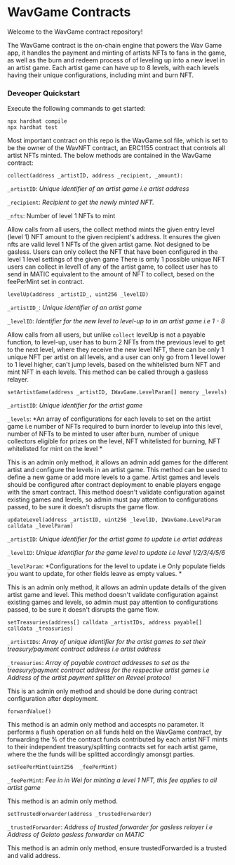 # WavGame Contracts

Welcome to the WavGame contract repository!

The WavGame contract is the on-chain engine that powers the Wav Game app, it handles the payment and minting of artists NFTs to fans in the game, as well as the burn and redeem process of of leveling up into a new level in an artist game.
Each artist game can have up to 8 levels, with each levels having their unique configurations, including mint and burn NFT.



### Deveoper Quickstart

Execute the following commands to get started:
```shell
npx hardhat compile
npx hardhat test
```

Most important contract on this repo is the WavGame.sol file, which is set to be the owner of the WavNFT contract, an ERC1155 contract that controls all artist NFTs minted. The below methods are contained in the WavGame contract:


`collect(address _artistID, address _recipient, _amount):`

`_artistID`: *Unique identifier of an artist game i.e artist address*

`_recipient`: *Recipient to get the newly minted NFT.*

`_nfts`: Number of level 1 NFTs to mint


Allow calls from all users, the collect method mints the given entry level (level 1) NFT amount to the given recipient's address. It ensures the given nfts are valid level 1 NFTs of the given artist game. Not designed to be gasless.
Users can only collect the NFT that have been configured in the level 1 level settings of the given game
There is omly 1 possible unique NFT users can collect in level1 of any of the artist game, to collect 
user has to send in MATIC equivalent to the amount of NFT to collect, besed on the feePerMint set in contract.


`levelUp(address _artistID_, uint256 _levelID)`

`_artistID_`: *Unique identifier of an artist game*

`_levelID`: *Identifier for the new level to level-up to in an artist game i.e 1 - 8*

Allow calls from all users, but unlike ```collect``` levelUp is not a payable function, to level-up, user has to burn 2 NFTs from the previous level to get to the next level, where they receive the new level NFT, there can be only 1 unique NFT per artist on all levels, and a user can only go from 1 level lower to 1 level higher, can't jump levels, based on the whitelisted burn NFT and mint NFT in each levels.
This method can be called through a gasless relayer.


`setArtistGame(address _artistID, IWavGame.LevelParam[] memory _levels)`

`_artistID`: *Unique identifier for the artist game*

`_levels`: *An array of configurations for each levels to set on the artist game i.e number of NFTs required to burn inorder to levelup into this level, number of NFTs to be minted to user after burn, number of unique collectors
eligible for prizes on the level, NFT whitelisted for burning, NFT whitelisted for 
mint on the level *

This is an admin only method, it allows an admin add games for the different artist and configure the levels in
an artist game. This method can be used to define a new game or add more levels to a game. Artist games
and levels should be configured after contract deployment to enable players engage with the smart contract.
This method doesn't validate configuration against existing games and levels, so admin must pay attention to
configurations passed, to be sure it doesn't disrupts the game flow.


`updateLevel(address _artistID, uint256 _levelID, IWavGame.LevelParam calldata _levelParam)`

`_artistID`: *Unique identifier for the artist game to update i.e artist address*

`_levelID`: *Unique identifier for the game level to update i.e level 1/2/3/4/5/6*

`_levelParam`: *Configurations for the level to update i.e Only populate fields you want to update, for other fields leave as empty values. *

This is an admin only method, it allows an admin update details of the given artist game and level.
This method doesn't validate configuration against existing games and levels, so admin must pay attention to
configurations passed, to be sure it doesn't disrupts the game flow.


`setTreasuries(address[] calldata _artistIDs, address payable[] calldata _treasuries)`

`_artistIDs`: *Array of unique identifier for the artist games to set their treasury/payment contract address i.e artist address*

`_treasuries`: *Array of payable contract addresses to set as the treasury/payment contract address for the respective artist games i.e Address of the artist payment splitter on Reveel protocol*

This is an admin only method and should be done during contract configuration after deployment.


`forwardValue()`

This method is an admin only method and accespts no parameter. It performs a flush operation on all funds held on
the WavGame contract, by forwarding the % of the contract funds contributed by each artist NFT mints to their
independent treasury/splitting contracts set for each artist game, where the the funds will be splitted accordingly amonsgt parties.


`setFeePerMint(uint256  _feePerMint)`

`_feePerMint`: *Fee in in Wei for minting a level 1 NFT, this fee applies to all artist game*

This method is an admin only method.


`setTrustedForwarder(address _trustedForwarder)`

`_trustedForwarder`: *Address of trusted forwarder for gasless relayer i.e Address of Gelato gasless forwarder on MATIC*

This method is an admin only method, ensure trustedForwarded is a trusted and valid address. 





